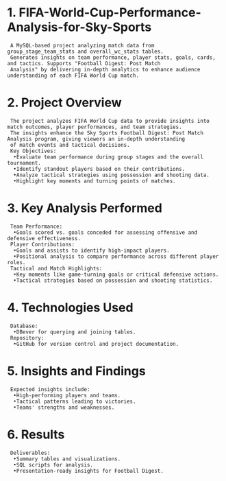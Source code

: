 # 1. FIFA-World-Cup-Performance-Analysis-for-Sky-Sports
     A MySQL-based project analyzing match data from group_stage_team_stats and overall_wc_stats tables. 
     Generates insights on team performance, player stats, goals, cards, and tactics. Supports "Football Digest: Post Match 
     Analysis" by delivering in-depth analytics to enhance audience understanding of each FIFA World Cup match.
# 2. Project Overview
     The project analyzes FIFA World Cup data to provide insights into match outcomes, player performances, and team strategies. 
     The insights enhance the Sky Sports Football Digest: Post Match Analysis program, giving viewers an in-depth understanding 
     of match events and tactical decisions.
     Key Objectives:
      •Evaluate team performance during group stages and the overall tournament.
      •Identify standout players based on their contributions.
      •Analyze tactical strategies using possession and shooting data.
      •Highlight key moments and turning points of matches.
# 3. Key Analysis Performed
     Team Performance: 
      •Goals scored vs. goals conceded for assessing offensive and defensive effectiveness.
     Player Contributions: 
      •Goals and assists to identify high-impact players. 
      •Positional analysis to compare performance across different player roles.
     Tactical and Match Highlights: 
      •Key moments like game-turning goals or critical defensive actions.
      •Tactical strategies based on possession and shooting statistics.
# 4. Technologies Used
     Database: 
      •DBever for querying and joining tables.
     Repository: 
      •GitHub for version control and project documentation.
# 5. Insights and Findings
     Expected insights include: 
      •High-performing players and teams. 
      •Tactical patterns leading to victories.
      •Teams' strengths and weaknesses.
# 6. Results
     Deliverables: 
      •Summary tables and visualizations. 
      •SQL scripts for analysis. 
      •Presentation-ready insights for Football Digest.
